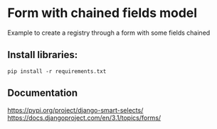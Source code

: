 # Form with chained fields model
  
Example to create a registry through a form with some fields chained

## Install libraries:
`pip install -r requirements.txt`

## Documentation

https://pypi.org/project/django-smart-selects/
https://docs.djangoproject.com/en/3.1/topics/forms/